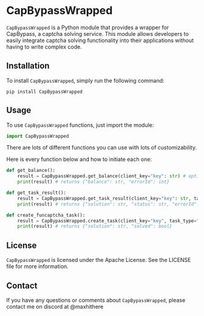 # CapBypassWrapped

`CapBypassWrapped` is a Python module that provides a wrapper for CapBypass, a captcha solving service. This module allows developers to easily integrate captcha solving functionality into their applications without having to write complex code.

## Installation

To install `CapBypassWrapped`, simply run the following command:

```
pip install CapBypassWrapped
```

## Usage

To use `CapBypassWrapped` functions, just import the module:

```python
import CapBypassWrapped
```

There are lots of different functions you can use with lots of customizability.

Here is every function below and how to initiate each one:

```python
def get_balance():
    result = CapBypassWrapped.get_balance(client_key="key": str) # optional - verbose: bool
    print(result) # returns {"balance": str, "errorId": int}

def get_task_result():
    result = CapBypassWrapped.get_task_result(client_key="key": str, task_id="task id": str) # optional - verbose: bool
    print(result) # returns {"solution": str, "status": str, "errorId": int}  

def create_funcaptcha_task():
    result = CapBypassWrapped.create_task(client_key="key", task_type="FunCaptchaTask", website_url="https://www.google.com", website_public_key="XXXXXXXX-XXXX-XXXX-XXXX-XXXXXXXXXXXX") # optional - blob: str, verbal: bool, app_id: str
    print(result) # returns {"solution": str, "solved": bool}  

```

## License

`CapBypassWrapped` is licensed under the Apache License. See the LICENSE file for more information.

## Contact

If you have any questions or comments about `CapBypassWrapped`, please contact me on discord at @maxhithere
